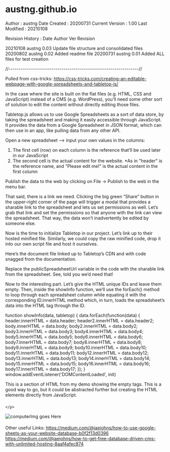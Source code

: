 # austng.github.io

Author : austng
Date Created : 20200731
Current Version : 1.00
Last Modified : 20210108

Revision History :
Date Author Ver Revision

20210108 austng 0.03 Update file structure and consolidated files
20200802 austng 0.02 Added readme file
20200731 austng 0.01 Added ALL files for test creation


//----------------------------------------------------------------//

Pulled from css-tricks:
https://css-tricks.com/creating-an-editable-webpage-with-google-spreadsheets-and-tabletop-js/

In the case where the site is built on the flat files (e.g. HTML, CSS and JavaScript) instead of a CMS (e.g. WordPress), you’ll need some other sort of solution to edit the content without directly editing those files.

Tabletop.js allows us to use Google Spreadsheets as a sort of data store, by taking the spreadsheet and making it easily accessible through JavaScript. It provides the data from a Google Spreadsheet in JSON format, which can then use in an app, like pulling data from any other API.


Open a new spreadsheet --> input your own values in the columns:
  1. The first cell (row) on each column is the reference that’ll be used later in our JavaScript
  2. The second cell is the actual content for the website.
      *As in "header" is the reference name, and "Please edit me!" is the actual content in the first column

Publish the data to the web by clicking on File → Publish to the web in the menu bar.

That said, there is a link we need. Clicking the big green “Share” button in the upper-right corner of the page will trigger a modal that provides a sharable link to the spreadsheet and lets us set permissions as well. Let’s grab that link and set the permissions so that anyone with the link can view the spreadsheet. That way, the data won’t inadvertently be edited by someone else.

Now is the time to initialize Tabletop in our project. Let’s link up to their hosted minified file. Similarly, we could copy the raw minified code, drop it into our own script file and host it ourselves.

Here’s the document file linked up to Tabletop’s CDN and with code snagged from the documentation.

<script src='https://cdnjs.cloudflare.com/ajax/libs/tabletop.js/1.5.1/tabletop.min.js'></script>

<script type='text/javascript'>    
  var publicSpreadsheetUrl = 'https://docs.google.com/spreadsheets/d/1sbyMINQHPsJctjAtMW0lCfLrcpMqoGMOJj6AN-sNQrc/pubhtml';

  function init() {
    Tabletop.init( {
      key: publicSpreadsheetUrl,
      callback: showInfo,
      simpleSheet: true 
    } )
  }

  function showInfo(data, tabletop) {
    alert('Successfully processed!')
    console.log(data);
  }

  window.addEventListener('DOMContentLoaded', init)
</script>

Replace the publicSpreadsheetUrl variable in the code with the sharable link from the spreadsheet. See, told you we’d need that!

Now to the interesting part. Let’s give the HTML unique IDs and leave them empty. Then, inside the showInfo function, we’ll use the forEach() method to loop through each spreadsheet column while equating it with the corresponding ID.innerHTML method which, in turn, loads the spreadsheet’s data into the HTML tag through the ID.

function showInfo(data, tabletop) {
data.forEach(function(data) {
header.innerHTML = data.header;
header2.innerHTML = data.header2;
body.innerHTML = data.body;
body2.innerHTML = data.body2;
body3.innerHTML = data.body3;
body4.innerHTML = data.body4;
body5.innerHTML = data.body5;
body6.innerHTML = data.body6;
body7.innerHTML = data.body7;
body8.innerHTML = data.body8;
body9.innerHTML = data.body9;
body10.innerHTML = data.body10;
body11.innerHTML = data.body11;
body12.innerHTML = data.body12;
body13.innerHTML = data.body13;
body14.innerHTML = data.body14;
body15.innerHTML = data.body15;
body16.innerHTML = data.body16;
body17.innerHTML = data.body17;
});
}
window.addEventListener('DOMContentLoaded', init)

This is a section of HTML from my demo showing the empty tags. This is a good way to go, but it could be abstracted further but creating the HTML elements directly from JavaScript.

<!-- Start Section One: Keep track of your snippets -->
<section class="feature">
  <div class="intro-text">
    <h3 id="body"></h3>
    <p id="body2">
      
    </p>
  </div>
  <div class="track-snippets">
    <div class="snippet-left"><img src="img/image-computer2.png" alt="computer" />Img goes Here</div>
    <div class="snippet-right">
      <div>
        <h4 id="body3"></h4>
        <p id="body4">
        </p>
      </div>
      <div>
        <h4 id="body5"></h4>
        <p id="body6"></p>
      </div>
      <div>
        <h4 id="body7"></h4>
        <p id="body8">
        </p>
      </div>
    </div>
  </div>
</section>



Other useful Links:
https://medium.com/@jaejohns/how-to-use-google-sheets-as-your-website-database-b0f2f13d0396
https://medium.com/@jaejohns/how-to-get-free-database-driven-cms-with-unlimited-hosting-8aaf4afec874